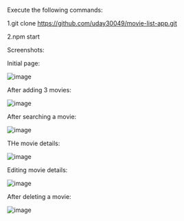 Execute the following commands:

1.git clone https://github.com/uday30049/movie-list-app.git

2.npm start

Screenshots:

Initial page:

![image](https://github.com/uday30049/movie-list-app/assets/112474023/3511bd31-4ee0-407b-84ca-affa4d04f78f)

After adding 3 movies:

![image](https://github.com/uday30049/movie-list-app/assets/112474023/47e9c60e-6e37-4738-8dac-ec2014c3fac1)

After searching a movie:

![image](https://github.com/uday30049/movie-list-app/assets/112474023/e7ef2d96-bcef-41f3-a8d5-97d0734368d9)

THe movie details:

![image](https://github.com/uday30049/movie-list-app/assets/112474023/96d6fe7c-9cb2-4b0b-b9e8-548b35035eeb)

Editing movie details:

![image](https://github.com/uday30049/movie-list-app/assets/112474023/085ffafc-906a-4e40-b49b-b52dcc21b0f3)

After deleting a movie:

![image](https://github.com/uday30049/movie-list-app/assets/112474023/8305aaed-6bff-4572-91bc-b15e34dd0aa3)


